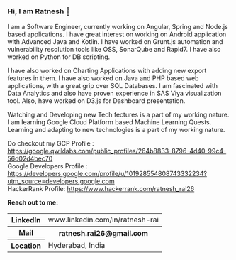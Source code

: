 ### Hi, I am Ratnesh 👋

I am a Software Engineer, currently working on Angular, Spring and Node.js based applications. I have great interest on working on Android application with Advanced Java and Kotlin. I have worked on Grunt.js automation and vulnerability resolution tools like OSS, SonarQube and Rapid7. I have also worked on Python for DB scripting.

I have also worked on Charting Applications with adding new export features in them. I have also worked on Java and PHP based web applications, with a great grip over SQL Databases. I am fascinated with Data Analytics and also have proven experience in SAS Viya visualization tool. Also, have worked on D3.js for Dashboard presentation.

Watching and Developing new Tech fectures is a part of my working nature. I am learning Google Cloud Platform based Machine Learning Quests.  Learning and adapting to new technologies is a part of my working nature.

Do checkout my GCP Profile : https://google.qwiklabs.com/public_profiles/264b8833-8796-4d40-99c4-56d02d4bec70
<br>Google Developers Profile : https://developers.google.com/profile/u/101928554808743332234?utm_source=developers.google.com
<br>HackerRank Profile: https://www.hackerrank.com/ratnesh_rai26
<!--
**RatneshR/RatneshR** is a ✨ _special_ ✨ repository because its `README.md` (this file) appears on your GitHub profile.

Here are some ideas to get you started:

- 🔭 I’m currently working on ...
- 🌱 I’m currently learning ...
- 👯 I’m looking to collaborate on ...
- 🤔 I’m looking for help with ...
- 💬 Ask me about ...
- 📫 How to reach me: ...
- 😄 Pronouns: ...
- ⚡ Fun fact: ...
-->
<strong>Reach out to me:</strong>
<table>  
    <tr>
        <th>Linkedln</th>
        <td>www.linkedin.com/in/ratnesh-rai</td>
    </tr>
    <tr>
        <th>Mail</th>        
        <th>ratnesh.rai26@gmail.com</th>
    </tr>
    <tr>
        <th>Location</th>
        <td>Hyderabad, India</td>
    </tr>
</table>
